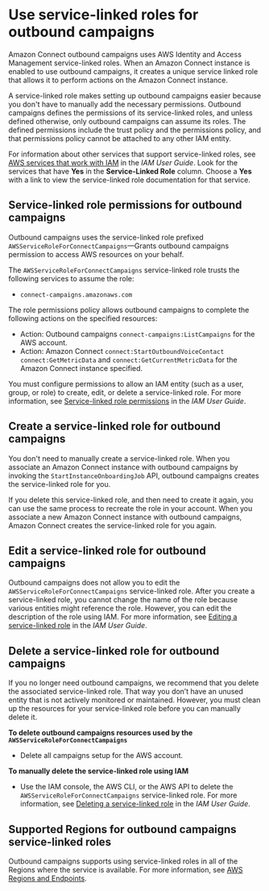 # Use service\-linked roles for outbound campaigns<a name="connect-slr-outbound"></a>

Amazon Connect outbound campaigns uses AWS Identity and Access Management service\-linked roles\. When an Amazon Connect instance is enabled to use outbound campaigns, it creates a unique service linked role that allows it to perform actions on the Amazon Connect instance\.

A service\-linked role makes setting up outbound campaigns easier because you don't have to manually add the necessary permissions\. Outbound campaigns defines the permissions of its service\-linked roles, and unless defined otherwise, only outbound campaigns can assume its roles\. The defined permissions include the trust policy and the permissions policy, and that permissions policy cannot be attached to any other IAM entity\. 

For information about other services that support service\-linked roles, see [AWS services that work with IAM](https://docs.aws.amazon.com/IAM/latest/UserGuide/reference_aws-services-that-work-with-iam.html) in the *IAM User Guide*\. Look for the services that have **Yes** in the **Service\-Linked Role** column\. Choose a **Yes** with a link to view the service\-linked role documentation for that service\. 

## Service\-linked role permissions for outbound campaigns<a name="slr-permissions-outbound"></a>

Outbound campaigns uses the service\-linked role prefixed `AWSServiceRoleForConnectCampaigns`—Grants outbound campaigns permission to access AWS resources on your behalf\.

The `AWSServiceRoleForConnectCampaigns` service\-linked role trusts the following services to assume the role: 
+ `connect-campaigns.amazonaws.com`

The role permissions policy allows outbound campaigns to complete the following actions on the specified resources: 
+ Action: Outbound campaigns `connect-campaigns:ListCampaigns` for the AWS account\.
+ Action: Amazon Connect `connect:StartOutboundVoiceContact` `connect:GetMetricData` and `connect:GetCurrentMetricData` for the Amazon Connect instance specified\.

You must configure permissions to allow an IAM entity \(such as a user, group, or role\) to create, edit, or delete a service\-linked role\. For more information, see [Service\-linked role permissions](https://docs.aws.amazon.com/IAM/latest/UserGuide/using-service-linked-roles.html#service-linked-role-permissions) in the *IAM User Guide*\. 

## Create a service\-linked role for outbound campaigns<a name="create-slr-outbound"></a>

You don't need to manually create a service\-linked role\. When you associate an Amazon Connect instance with outbound campaigns by invoking the `StartInstanceOnboardingJob` API, outbound campaigns creates the service\-linked role for you\.

If you delete this service\-linked role, and then need to create it again, you can use the same process to recreate the role in your account\. When you associate a new Amazon Connect instance with outbound campaigns, Amazon Connect creates the service\-linked role for you again\. 

## Edit a service\-linked role for outbound campaigns<a name="edit-slr-outbound"></a>

Outbound campaigns does not allow you to edit the `AWSServiceRoleForConnectCampaigns` service\-linked role\. After you create a service\-linked role, you cannot change the name of the role because various entities might reference the role\. However, you can edit the description of the role using IAM\. For more information, see [Editing a service\-linked role](https://docs.aws.amazon.com/IAM/latest/UserGuide/using-service-linked-roles.html#edit-service-linked-role) in the *IAM User Guide*\. 

## Delete a service\-linked role for outbound campaigns<a name="delete-slr-outbound"></a>

If you no longer need outbound campaigns, we recommend that you delete the associated service\-linked role\. That way you don’t have an unused entity that is not actively monitored or maintained\. However, you must clean up the resources for your service\-linked role before you can manually delete it\.

**To delete outbound campaigns resources used by the `AWSServiceRoleForConnectCampaigns`**
+ Delete all campaigns setup for the AWS account\.

**To manually delete the service\-linked role using IAM**
+ Use the IAM console, the AWS CLI, or the AWS API to delete the `AWSServiceRoleForConnectCampaigns` service\-linked role\. For more information, see [Deleting a service\-linked role](https://docs.aws.amazon.com/IAM/latest/UserGuide/using-service-linked-roles.html#delete-service-linked-role) in the *IAM User Guide*\.

## Supported Regions for outbound campaigns service\-linked roles<a name="regions-slr-outbound"></a>

Outbound campaigns supports using service\-linked roles in all of the Regions where the service is available\. For more information, see [AWS Regions and Endpoints](https://docs.aws.amazon.com/general/latest/gr/rande.html#connect_region)\. 